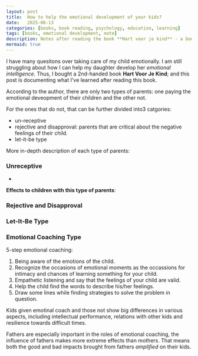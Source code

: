 ```yaml
---
layout: post
title:  How to help the emotional development of your kids?
date:   2025-06-13
categories: [books, book reading, psychology, education, learning]
tags: [books, emotional development, note]
description: Notes after reading the book **Hart voor je kind** - a book about the emotional development of kids.
mermaid: true
---
```


I have many quesitons over taking care of my child emotionally. I am still struggling about how I can help my daughter develop
her *emotional intelligence*. Thus, I bought a 2nd-handed book **Hart Voor Je Kind**; and this post is documenting what I've learned
after reading this book.

According to the author, there are only two types of parents: one paying the emotional deveopment of their children and the other not.

For the ones that do not, that can be further divided into3 catgories:

- un-receptive
- rejective and disapproval: parents that are critical about the negative feelings of their child.
- let-it-be type

More in-depth description of each type of parents:

### Unreceptive

- 

**Effects to children with this type of parents**:


### Rejective and Disapproval
### Let-It-Be Type
### Emotional Coaching Type

5-step emotional coaching:

1. Being aware of the emotions of the child.
2. Recognize the occasions of emotional moments as the occassions for intimacy and chances of learning something for your child.
3. Empathetic listening and say that the feelings of your child are valid.
4. Help the child find the words to describe his/her feelings.
5. Draw some lines while finding strategies to solve the problem in question. 

Kids given emotinal coach and those not show big differences in various aspects, including intellectual performance, relations with other kids and resilience towards difficult times.

Fathers are especially important in the roles of emotional coaching, the influence of fathers makes more extreme effects than mothers. That means both the good and bad impacts brought
from fathers _amplified_ on their kids.
